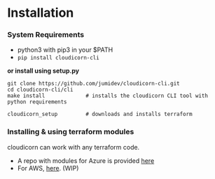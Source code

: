 # Installation

### System Requirements

- python3 with pip3 in your $PATH
- `pip install cloudicorn-cli`

**or install using setup.py**

```
git clone https://github.com/jumidev/cloudicorn-cli.git
cd cloudicorn-cli/cli
make install             # installs the cloudicorn CLI tool with python requirements

cloudicorn_setup         # downloads and installs terraform
```

### Installing & using terraform modules

cloudicorn can work with any terraform code.  

- A repo with modules for Azure is provided [here](https://github.com/jumidev/terraform-modules-azure.git)
- For AWS, [here](https://github.com/jumidev/terraform-modules-aws.git). (WIP)

